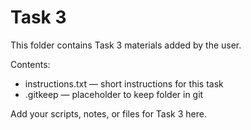 # Task 3

This folder contains Task 3 materials added by the user.

Contents:
- instructions.txt — short instructions for this task
- .gitkeep — placeholder to keep folder in git

Add your scripts, notes, or files for Task 3 here.